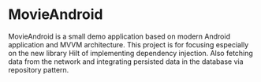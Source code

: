 # MovieAndroid
MovieAndroid is a small demo application based on modern Android application and MVVM architecture. This project is for focusing especially on the new library Hilt of implementing dependency injection. Also fetching data from the network and integrating persisted data in the database via repository pattern.

